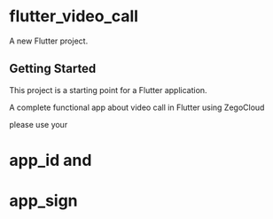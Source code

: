 # flutter_video_call

A new Flutter project.

## Getting Started

This project is a starting point for a Flutter application.


A complete functional app about video call in Flutter using ZegoCloud

please use your 
# app_id and 
# app_sign

